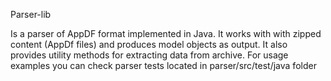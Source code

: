 Parser-lib

Is a parser of AppDF format implemented in Java. It works with with zipped content (AppDf files) and produces model objects
as output. It also provides utility methods for extracting data from archive. For usage examples you can check parser tests located
in parser/src/test/java folder
